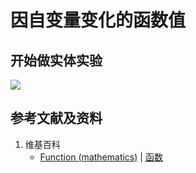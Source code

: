 # 因自变量变化的函数值

## 开始做实体实验

![](/images/函数和极限/在2维坐标纸上感受n个点组成了任意形状的轮廓/因自变量变化的函数值/1a1.jpg)

## 参考文献及资料

1. 维基百科
	- [Function (mathematics)](https://en.wikipedia.org/wiki/Function_(mathematics)) | [函数](https://zh.wikipedia.org/wiki/函数) 

